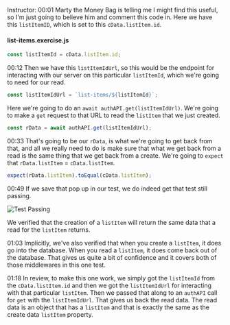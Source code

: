 Instructor: 00:01 Marty the Money Bag is telling me I might find this useful, so I'm just going to believe him and comment this code in. Here we have this `listItemID`, which is set to this `cData.listItem.id`.

#### list-items.exercise.js

```javascript
const listItemId = cData.listItem.id;
```

00:12 Then we have this `listItemIdUrl`, so this would be the endpoint for interacting with our server on this particular `listItemId`, which we're going to need for our read.

```javascript
const listItemIdUrl = `list-items/${listItemId}`;
```

Here we're going to do an `await authAPI.get(listItemIdUrl)`. We're going to make a `get` request to that URL to read the `listItem` that we just created.

```javascript
const rData = await authAPI.get(listItemIdUrl);
```

00:33 That's going to be our `rData`, is what we're going to get back from that, and all we really need to do is make sure that what we get back from a read is the same thing that we get back from a create. We're going to `expect` that `rData.listItem` = `cData.listItem`.

```javascript
expect(rData.listItem).toEqual(cData.listItem);
```

00:49 If we save that pop up in our test, we do indeed get that test still passing.

![Test Passing](https://res.cloudinary.com/dg3gyk0gu/image/upload/v1575568636/transcript-images/36_scikit-learn-write-an-integration-test-for-a-resource-read-endpoint-test-passing.jpg)

We verified that the creation of a `listItem` will return the same data that a read for the `listItem` returns.

01:03 Implicitly, we've also verified that when you create a `listItem`, it does go into the database. When you read a `listItem`, it does come back out of the database. That gives us quite a bit of confidence and it covers both of those middlewares in this one test.

01:18 In review, to make this one work, we simply got the `listItemId` from the `cData.listItem.id` and then we got the `listItemIdUrl` for interacting with that particular `listItem`. Then we passed that along to an `authAPI` call for `get` with the `listItemIdUrl`. That gives us back the read data. The read data is an object that has a `listItem` and that is exactly the same as the create data `listItem` property.
